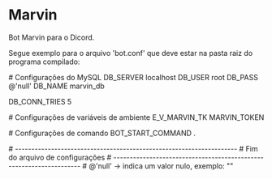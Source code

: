# Marvin
 Bot Marvin para o Dicord.

Segue exemplo para o arquivo 'bot.conf' que deve estar na pasta raiz do programa compilado:

\# Configurações do MySQL
DB_SERVER localhost
DB_USER root
DB_PASS @'null'
DB_NAME marvin_db

DB_CONN_TRIES 5

\# Configurações de variáveis de ambiente
E_V_MARVIN_TK MARVIN_TOKEN

\# Configurações de comando
BOT_START_COMMAND .

\# --------------------------------------------------------------------
\#		Fim do arquivo de configurações
\# --------------------------------------------------------------------
\# @'null' -> indica um valor nulo, exemplo: ""
